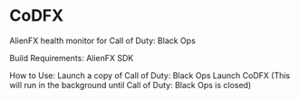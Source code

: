 # CoDFX
AlienFX health monitor for Call of Duty: Black Ops

Build Requirements:
	AlienFX SDK

How to Use:
	Launch a copy of Call of Duty: Black Ops
	Launch CoDFX (This will run in the background until Call of Duty: Black Ops is closed)